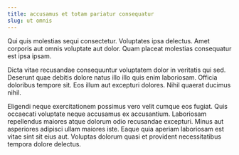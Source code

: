 ```yaml
---
title: accusamus et totam pariatur consequatur
slug: ut omnis
---
```


Qui quis molestias sequi consectetur. Voluptates ipsa delectus. Amet corporis aut omnis voluptate aut dolor. Quam placeat molestias consequatur est ipsa ipsam.

Dicta vitae recusandae consequuntur voluptatem dolor in veritatis qui sed. Deserunt quae debitis dolore natus illo illo quis enim laboriosam. Officia doloribus tempore sit. Eos illum aut excepturi dolores. Nihil quaerat ducimus nihil.

Eligendi neque exercitationem possimus vero velit cumque eos fugiat. Quis occaecati voluptate neque accusamus ex accusantium. Laboriosam repellendus maiores atque dolorum odio recusandae excepturi. Minus aut asperiores adipisci ullam maiores iste. Eaque quia aperiam laboriosam est vitae sint sit eius aut. Voluptas dolorum quasi et provident necessitatibus tempora dolore delectus.
